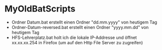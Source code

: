 # MyOldBatScripts
* Ordner Datum.bat
  erstellt einen Ordner "dd.mm.yyyy" von heutigem Tag
* Ordner-Datum-reversed.bat
  erstellt einen Ordner "yyyy.mm.dd" von heutigem Tag
* HFS-Lehrerplatz.bat
  holt ich die lokale IP-Addresse und öffnet xx.xx.xx.254 in Firefox (um auf den Http File Server zu zugreifen)
